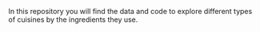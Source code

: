 In this repository you will find the data and code to explore different types of cuisines by the ingredients they use.
